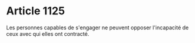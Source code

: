 # Article 1125

Les personnes capables de s'engager ne peuvent opposer l'incapacité de ceux avec qui elles ont contracté.
